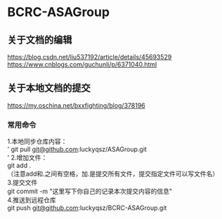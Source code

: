 # BCRC-ASAGroup  
## 关于文档的编辑   
https://blog.csdn.net/liu537192/article/details/45693529<br>
https://www.cnblogs.com/guchunli/p/6371040.html<br>
## 关于本地文档的提交      
https://my.oschina.net/bxxfighting/blog/378196<br>
### 常用命令  
1.本地同步仓库内容：<br>
'
git pull git@github.com:luckyqsz/ASAGroup.git<br>
'
2.增加文件：<br>
git add .<br>
（注意add和.之间有空格，加.是提交所有文件，提交指定文件可以写文件名）<br>
3.提交文件<br>
git commit -m "这里写下你自己的记录本次提交内容的信息"<br>
4.推送到远程仓库<br>
git push git@github.com:luckyqsz/BCRC-ASAGroup.git<br>
